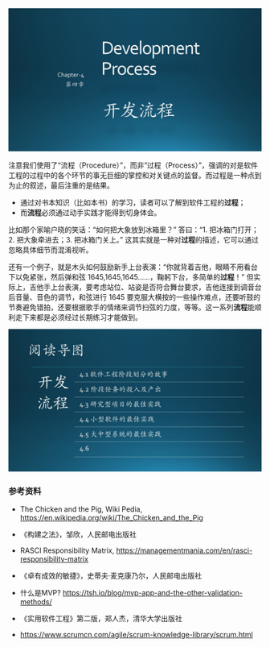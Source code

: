 

<img src="Images/Slide1.JPG"/>

注意我们使用了“流程（Procedure）”，而非“过程（Process）”，强调的对是软件工程的过程中的各个环节的事无巨细的掌控和对关键点的监督。而过程是一种点到为止的叙述，最后注重的是结果。

- 通过对书本知识（比如本书）的学习，读者可以了解到软件工程的**过程**；
- 而**流程**必须通过动手实践才能得到切身体会。

比如那个家喻户晓的笑话：“如何把大象放到冰箱里？” 答曰：“1. 把冰箱门打开；2. 把大象牵进去；3. 把冰箱门关上。” 这其实就是一种对**过程**的描述，它可以通过忽略具体细节而混淆视听。

还有一个例子，就是木头如何鼓励新手上台表演：“你就背着吉他，眼睛不用看台下以免紧张，然后弹和弦 1645,1645,1645......，鞠躬下台，多简单的**过程**！” 但实际上，吉他手上台表演，要考虑站位、站姿是否符合舞台要求，吉他连接到调音台后音量、音色的调节，和弦进行 1645 要克服大横按的一些操作难点，还要听鼓的节奏避免错拍，还要根据歌手的情绪来调节扫弦的力度，等等。这一系列**流程**能顺利走下来都是必须经过长期练习才能做到。


<img src="Images/Slide2.JPG"/>



### 参考资料

- The Chicken and the Pig, Wiki Pedia, https://en.wikipedia.org/wiki/The_Chicken_and_the_Pig
- 《构建之法》，邹欣，人民邮电出版社
- RASCI Responsibility Matrix, https://managementmania.com/en/rasci-responsibility-matrix
- 《卓有成效的敏捷》，史蒂夫·麦克康乃尔，人民邮电出版社

- 什么是MVP? https://tsh.io/blog/mvp-app-and-the-other-validation-methods/

- 《实用软件工程》第二版，郑人杰，清华大学出版社


- https://www.scrumcn.com/agile/scrum-knowledge-library/scrum.html
